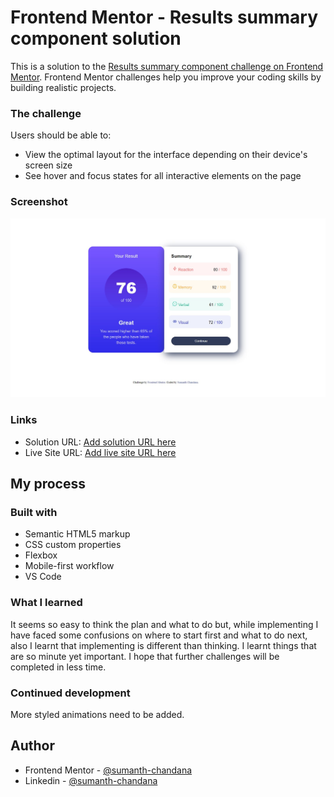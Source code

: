 # Frontend Mentor - Results summary component solution

This is a solution to the [Results summary component challenge on Frontend Mentor](https://www.frontendmentor.io/challenges/results-summary-component-CE_K6s0maV). Frontend Mentor challenges help you improve your coding skills by building realistic projects. 



### The challenge

Users should be able to:

- View the optimal layout for the interface depending on their device's screen size
- See hover and focus states for all interactive elements on the page

### Screenshot

![Screenshot](/Screenshot.jpg)


### Links

- Solution URL: [Add solution URL here](https://your-solution-url.com)
- Live Site URL: [Add live site URL here](https://your-live-site-url.com)

## My process

### Built with

- Semantic HTML5 markup
- CSS custom properties
- Flexbox
- Mobile-first workflow
- VS Code


### What I learned
It seems so easy to think the plan and what to do but, while implementing I have faced some confusions on where to start first and what to do next, also I learnt that implementing is different than thinking. I learnt things that are so minute yet important. I hope that further challenges will be completed  in less time.





### Continued development

More styled animations need to be added.


## Author

- Frontend Mentor - [@sumanth-chandana](https://www.frontendmentor.io/profile/@sumanth-chandana)
- Linkedin - [@sumanth-chandana](https://www.linkedin.com/in/sumanthchandana/)




